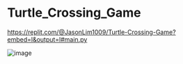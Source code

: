 # Turtle_Crossing_Game

https://replit.com/@JasonLim1009/Turtle-Crossing-Game?embed=l&output=l#main.py

![image](https://user-images.githubusercontent.com/107684179/202662979-8cc2d359-2439-4bda-a08f-1ff6b70de3c4.png)

